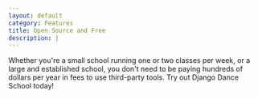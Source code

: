 ```yaml
---
layout: default
category: Features
title: Open Source and Free
description: |
---
```


Whether you're a small school running one or two classes per week, or a large and established school, you don't need to be paying hundreds of dollars per year in fees to use third-party tools.  Try out Django Dance School today!
